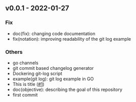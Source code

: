 ## v0.0.1 - 2022-01-27

### Fix
- doc(fix): changing code documentation 
- fix(notation): improving readability of the git log example 

### Others
- go channels 
- git commit based changelog generator 
- Dockering git-log script 
- example(git log): git log example in GO 
- This is title ([#1](https://github.com/cyralinc/sidecar-templates/pull/1))
- doc(objective): describing the goal of this repository 
- first commit 

